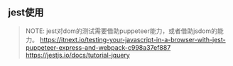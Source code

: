 ## jest使用

> NOTE: jest对dom的测试需要借助puppeteer能力，或者借助jsdom的能力。
> https://itnext.io/testing-your-javascript-in-a-browser-with-jest-puppeteer-express-and-webpack-c998a37ef887
> https://jestjs.io/docs/tutorial-jquery